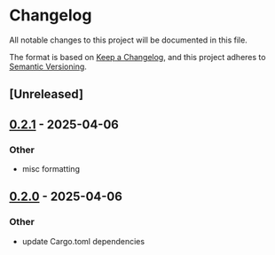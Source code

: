 # Changelog

All notable changes to this project will be documented in this file.

The format is based on [Keep a Changelog](https://keepachangelog.com/en/1.0.0/),
and this project adheres to [Semantic Versioning](https://semver.org/spec/v2.0.0.html).

## [Unreleased]

## [0.2.1](https://github.com/roberts-pumpurs/betfair-adapter-rs/compare/betfair-xml-parser-v0.2.0...betfair-xml-parser-v0.2.1) - 2025-04-06

### Other

- misc formatting

## [0.2.0](https://github.com/roberts-pumpurs/betfair-adapter-rs/compare/betfair-xml-parser-v0.1.2...betfair-xml-parser-v0.2.0) - 2025-04-06

### Other

- update Cargo.toml dependencies
